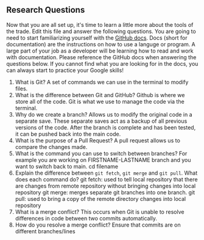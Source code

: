 ## Research Questions 

Now that you are all set up, it's time to learn a little more about the tools of the trade. Edit this file and answer the following questions. You are going to need to start familiarizing yourself with the [GitHub docs](https://docs.github.com/en). Docs (short for documentation) are the instructions on how to use a languge or program. A large part of your job as a developer will be learning how to read and work with documentation. Please reference the GitHub docs when answering the questions below. If you cannot find what you are looking for in the docs, you can always start to practice your Google skills!

1. What is Git? A set of commands we can use in the terminal to modify files.
2. What is the difference between Git and GitHub? Github is where we store all of the code. Git is what we use to manage the code via the terminal. 
3. Why do we create a branch? Allows us to modify the original code in a separate save.  These separate saves act as a backup of all previous versions of the code.  After the branch is complete and has been tested, it can be pushed back into the main code. 
4. What is the purpose of a Pull Request? A pull request allows us to compare the changes made.
5. What is the command you can use to switch between branches? For example you are working on FIRSTNAME-LASTNAME branch and you want to switch back to main. cd filename
6. Explain the difference between `git fetch`, `git merge` and `git pull`. What does each command do? git fetch: used to tell local repository that there are changes from remote repository without bringing changes into local repository   git merge: merges separate git branches into one branch.  git pull: used to bring a copy of the remote directory changes into local repository 
7. What is a merge conflict? This occurs when Git is unable to resolve differences in code between two commits automatically. 
8. How do you resolve a merge conflict? Ensure that commits are on different branches/lines 

